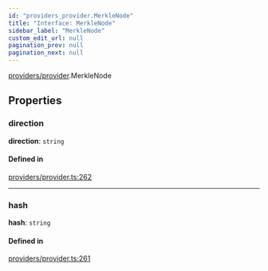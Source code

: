 ```yaml
---
id: "providers_provider.MerkleNode"
title: "Interface: MerkleNode"
sidebar_label: "MerkleNode"
custom_edit_url: null
pagination_prev: null
pagination_next: null
---
```


[providers/provider](../modules/providers_provider.md).MerkleNode

## Properties

### direction

 **direction**: `string`

#### Defined in

[providers/provider.ts:262](https://github.com/maxhr/near--near-api-js/blob/87bf3c7e/packages/near-api-js/src/providers/provider.ts#L262)

___

### hash

 **hash**: `string`

#### Defined in

[providers/provider.ts:261](https://github.com/maxhr/near--near-api-js/blob/87bf3c7e/packages/near-api-js/src/providers/provider.ts#L261)
